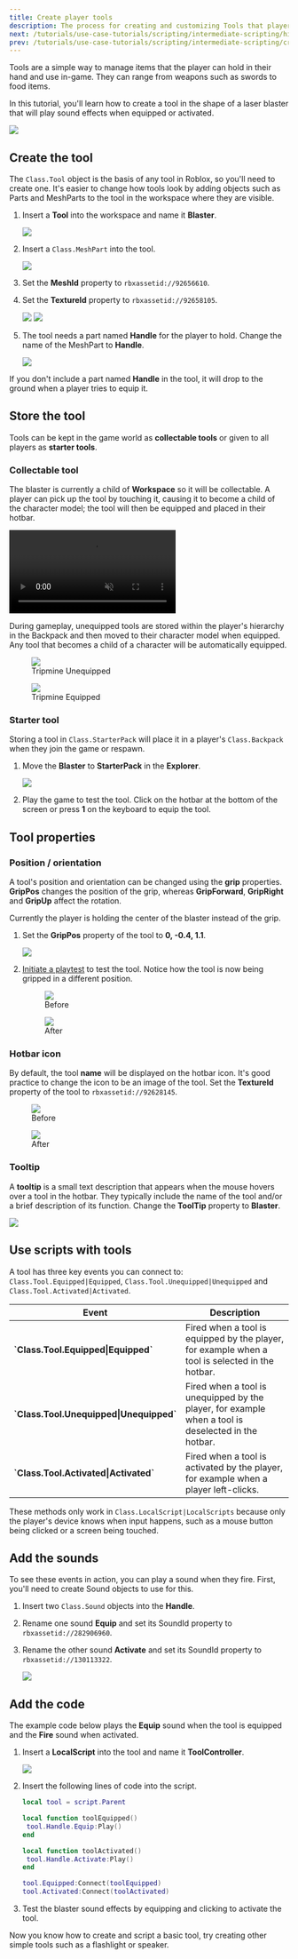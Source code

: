 ```yaml
---
title: Create player tools
description: The process for creating and customizing Tools that players can equip and use.
next: /tutorials/use-case-tutorials/scripting/intermediate-scripting/hit-detection-with-lasers
prev: /tutorials/use-case-tutorials/scripting/intermediate-scripting/create-a-health-pickup
---
```


Tools are a simple way to manage items that the player can hold in their hand and use in-game. They can range from weapons such as swords to food items.

In this tutorial, you'll learn how to create a tool in the shape of a laser blaster that will play sound effects when equipped or activated.

![](../../../../assets/tutorials/creating-player-tools/title-image.jpg)

## Create the tool

The `Class.Tool` object is the basis of any tool in Roblox, so you'll need to create one. It's easier to change how tools look by adding objects such as Parts and MeshParts to the tool in the workspace where they are visible.

1. Insert a **Tool** into the workspace and name it **Blaster**.

   ![](../../../../assets/tutorials/creating-player-tools/explorer-blaster.png)

2. Insert a `Class.MeshPart` into the tool.

   ![](../../../../assets/tutorials/creating-player-tools/explorer-MeshPart.png)

3. Set the **MeshId** property to `rbxassetid://92656610`.
4. Set the **TextureId** property to `rbxassetid://92658105`.

   <GridContainer numColumns="2">
     <img src="../../../../assets/tutorials/creating-player-tools/properties-MeshPart.png" />
     <img src="../../../../assets/tutorials/creating-player-tools/viewport-mesh.jpg" />
   </GridContainer>

5. The tool needs a part named **Handle** for the player to hold. Change the name of the MeshPart to **Handle**.

   ![](../../../../assets/tutorials/creating-player-tools/explorer-handle.png)

<Alert severity="warning">
  If you don't include a part named <b>Handle</b> in the tool, it will drop to the ground when a player tries to equip it.
</Alert>

## Store the tool

Tools can be kept in the game world as **collectable tools** or given to all players as **starter tools**.

### Collectable tool

The blaster is currently a child of **Workspace** so it will be collectable. A player can pick up the tool by touching it, causing it to become a child of the character model; the tool will then be equipped and placed in their hotbar.

<video controls loop muted>
  <source src="../../../../assets/tutorials/creating-player-tools/video-collection.mp4" />
</video>

During gameplay, unequipped tools are stored within the player's hierarchy in the Backpack and then moved to their character model when equipped. Any tool that becomes a child of a character will be automatically equipped.

<GridContainer numColumns="2">
  <figure>
    <img src="../../../../assets/tutorials/creating-player-tools/explorer-unequipped.png" />
    <figcaption>Tripmine Unequipped</figcaption>
  </figure>
  <figure>
    <img src="../../../../assets/tutorials/creating-player-tools/explorer-equipped-character.png" />
    <figcaption>Tripmine Equipped</figcaption>
  </figure>
</GridContainer>

### Starter tool

Storing a tool in `Class.StarterPack` will place it in a player's `Class.Backpack` when they join the game or respawn.

1. Move the **Blaster** to **StarterPack** in the **Explorer**.

   ![](../../../../assets/tutorials/creating-player-tools/explorer-starterpack.png)

2. Play the game to test the tool. Click on the hotbar at the bottom of the screen or press **1** on the keyboard to equip the tool.

## Tool properties

### Position / orientation

A tool's position and orientation can be changed using the **grip** properties. **GripPos** changes the position of the grip, whereas **GripForward**, **GripRight** and **GripUp** affect the rotation.

Currently the player is holding the center of the blaster instead of the grip.

1. Set the **GripPos** property of the tool to **0, -0.4, 1.1**.

   ![](../../../../assets/tutorials/creating-player-tools/property-grippos.png)

2. [Initiate a playtest](../../../../studio/testing-modes.md#playtesting) to test the tool. Notice how the tool is now being gripped in a different position.

   <GridContainer numColumns="2">
     <figure>
       <img src="../../../../assets/tutorials/creating-player-tools/viewport-weapon-pos-2.jpg" />
       <figcaption>Before</figcaption>
     </figure>
     <figure>
       <img src="../../../../assets/tutorials/creating-player-tools/viewport-weapon-pos-1.jpg" />
       <figcaption>After</figcaption>
     </figure>
   </GridContainer>

### Hotbar icon

By default, the tool **name** will be displayed on the hotbar icon. It's good practice to change the icon to be an image of the tool. Set the **TextureId** property of the tool to `rbxassetid://92628145`.

<GridContainer numColumns="2">
  <figure>
    <img src="../../../../assets/tutorials/creating-player-tools/viewport-blaster-icon-2.png" />
    <figcaption>Before</figcaption>
  </figure>
  <figure>
    <img src="../../../../assets/tutorials/creating-player-tools/viewport-blaster-icon.png" />
    <figcaption>After</figcaption>
  </figure>
</GridContainer>

### Tooltip

A **tooltip** is a small text description that appears when the mouse hovers over a tool in the hotbar. They typically include the name of the tool and/or a brief description of its function. Change the **ToolTip** property to **Blaster**.

![](../../../../assets/tutorials/creating-player-tools/viewport-tooltip.png)

## Use scripts with tools

A tool has three key events you can connect to: `Class.Tool.Equipped|Equipped`, `Class.Tool.Unequipped|Unequipped` and `Class.Tool.Activated|Activated`.

<table>
    <thead>
        <tr>
            <th>Event</th>
            <th>Description</th>
        </tr>
    </thead>
    <tbody>
        <tr>
            <td><b>`Class.Tool.Equipped|Equipped`</b></td>
            <td>Fired when a tool is equipped by the player, for example  when a tool is selected in the hotbar.</td>
        </tr>
        <tr>
            <td><b>`Class.Tool.Unequipped|Unequipped`</b></td>
            <td>Fired when a tool is unequipped by the player, for example when a tool is deselected in the hotbar.</td>
        </tr>
        <tr>
            <td><b>`Class.Tool.Activated|Activated`</b></td>
            <td>Fired when a tool is activated by the player, for example when a player left-clicks.</td>
        </tr>
    </tbody>
</table>

These methods only work in `Class.LocalScript|LocalScripts` because only the player's device knows when input happens, such as a mouse button being clicked or a screen being touched.

## Add the sounds

To see these events in action, you can play a sound when they fire. First, you'll need to create Sound objects to use for this.

1. Insert two `Class.Sound` objects into the **Handle**.

2. Rename one sound **Equip** and set its SoundId property to `rbxassetid://282906960`.

3. Rename the other sound **Activate** and set its SoundId property to `rbxassetid://130113322`.

   ![](../../../../assets/tutorials/creating-player-tools/explorer-sounds.png)

## Add the code

The example code below plays the **Equip** sound when the tool is equipped and the **Fire** sound when activated.

1. Insert a **LocalScript** into the tool and name it **ToolController**.

   ![](../../../../assets/tutorials/creating-player-tools/explorer-toolcontroller.png)

2. Insert the following lines of code into the script.

   ```lua
   local tool = script.Parent

   local function toolEquipped()
   	tool.Handle.Equip:Play()
   end

   local function toolActivated()
   	tool.Handle.Activate:Play()
   end

   tool.Equipped:Connect(toolEquipped)
   tool.Activated:Connect(toolActivated)
   ```

3. Test the blaster sound effects by equipping and clicking to activate the tool.

Now you know how to create and script a basic tool, try creating other simple tools such as a flashlight or speaker.
